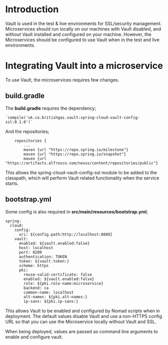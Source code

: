 # Introduction

Vault is used in the test & live environments for SSL/security management. Microservices should run locally on our machines with Vault disabled, and without Vault installed and configured on your machine. However, the Microservices should be configured to use Vault when in the test and live environments.

# Integrating Vault into a microservice

To use Vault, the microservices requires few changes.

## build.gradle

The **build.gradle** requires the dependency;

	`compile('uk.co.britishgas.vault:spring-cloud-vault-config-ssl:0.1.0')`

And the repositories;

```
    repositories {
        ...
        maven {url "https://repo.spring.io/milestone"}
        maven {url "https://repo.spring.io/snapshot"}
        maven {url "https://artifacts.alfresco.com/nexus/content/repositories/public"}
```

This allows the spring-cloud-vault-config-ssl module to be added to the classpath, which will perform Vault related functionality when the service starts.

## bootstrap.yml

Some config is also required in **src/main/resources/bootstrap.yml**;

```
spring:
  cloud:
    config:
      uri: ${config.path:http://localhost:8888}
    vault:
      enabled: ${vault.enabled:false}
      host: localhost
      port: 8200
      authentication: TOKEN
      token: ${vault.token:}
      scheme: https
      pki:
        reuse-valid-certificate: false
        enabled: ${vault.enabled:false}
        role: ${pki.role-name:microservice}
        backend: ca
        common-name: localhost
        alt-names: ${pki.alt-names:}
        ip-sans: ${pki.ip-sans:}
```

This allows Vault to be enabled and configured by Nomad scripts when in deployment. The default values disable Vault and use a non-HTTPS config URL so that you can use the Microservice locally without Vault and SSL.

When being deployed, values are passed as command line arguments to enable and configure vault.